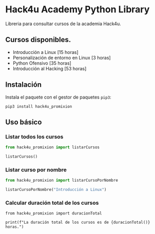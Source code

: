 # Hack4u Academy Python Library

Libreria para consultar cursos de la academia Hack4u.

## Cursos disponibles.

- Introducción a Linux [15 horas]
- Personalización de entorno en Linux [3 horas]
- Python Ofensivo [35 horas]
- Introducción al Hacking [53 horas]

## Instalación 

Instala el paquete con el gestor de paquetes `pip3`:

```python3
pip3 install hack4u_promixion
```

## Uso básico

### Listar todos los cursos

```python 
from hack4u_promixion import listarCursos

listarCursos()
```

### Listar curso por nombre

```python
from hack4u_promixion import listarCursoPorNombre

listarCursoPorNombre("Introducción a Linux")
```

### Calcular duración total de los cursos

```python3
from hack4u_promixion import duracionTotal 

print(f"La duración total de los cursos es de {duracionTotal()} horas.")
```




